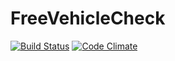 FreeVehicleCheck
===========

[![Build Status](https://travis-ci.org/vquigley/FreeVehicleCheck.svg?branch=master)](https://travis-ci.org/vquigley/FreeVehicleCheck) [![Code Climate](https://codeclimate.com/github/vquigley/FreeVehicleCheck/badges/gpa.svg)](https://codeclimate.com/github/vquigley/FreeVehicleCheck)
